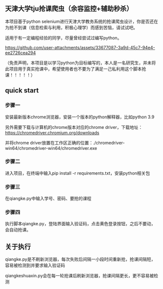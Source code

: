 ## 天津大学tju抢课爬虫（余容监控+辅助秒杀）
本项目基于python selenium进行天津大学教务系统的抢课爬虫设计，你是否还在为抢不到课（信息检索与利用，积极心理学）而感到苦恼，请试试吧。

适用于有一定编程经验的同学，尽量曾经尝试过编写python。


https://github.com/user-attachments/assets/33677087-3a9d-45c7-94e4-ee2726cea294


（免责声明，本项目是以学习python为目标编写的，本人是一名研究生，并未将此项目用于真实抢课中，希望使用者也不要为了满足一己私利用这个脚本抢课！！！！！）

## quick start
### 步骤一
安装最新版本chrome浏览器，安装一个版本的python解释器，比如python 3.9

另外需要下载与计算机的chrome版本对应的chrome driver，下载地址：https://chromedriver.chromium.org/downloads

并将chrome driver放置在工作区正确的位置：./chromedriver-win64/chromedriver-win64/chromedriver.exe
### 步骤二
进入项目，在终端中输入pip install -r requirements.txt，安装python相关包
### 步骤三
在qiangke.py中输入学号、密码、要抢的课程
### 步骤四
执行脚本qiangke.py，登陆界面输入验证码，点击黄色登录按钮，之后不要动，会自动抢课。

## 关于执行
qiangke.py是不刷新浏览器，每次失败后间隔一小段时间重新抢，抢课间隔短，容易被检测到并要求输入验证码

qiangkeshuaxin.py会在每一轮抢课后刷新浏览器，抢课间隔更长，更不容易被检测
